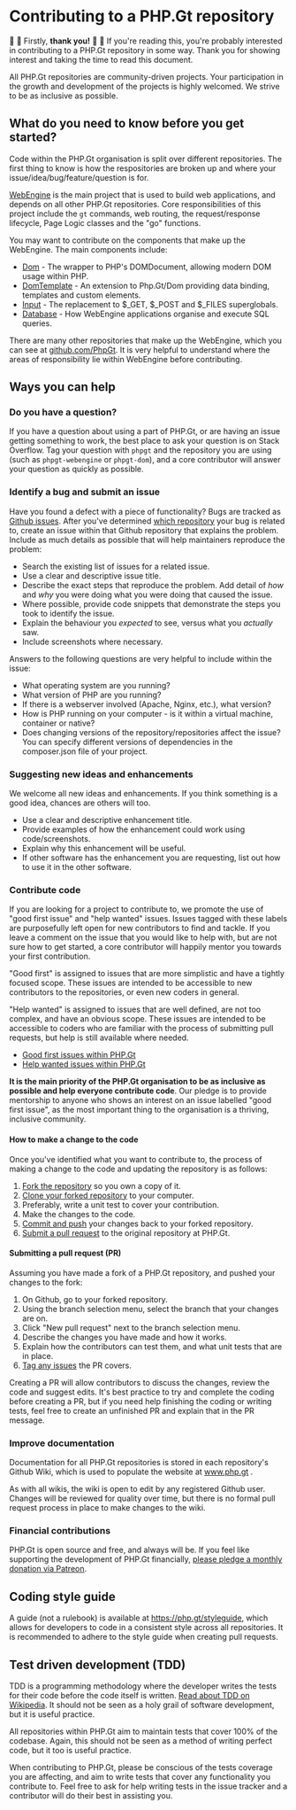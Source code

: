 Contributing to a PHP.Gt repository
====================================

🙌 🎉 Firstly, **thank you!** 🎉 🙌 If you're reading this, you're probably interested in contributing to a PHP.Gt repository in some way. Thank you for showing interest and taking the time to read this document.

All PHP.Gt repositories are community-driven projects. Your participation in the growth and development of the projects is highly welcomed. We strive to be as inclusive as possible.

What do you need to know before you get started?
------------------------------------------------

Code within the PHP.Gt organisation is split over different repositories. The first thing to know is how the respositories are broken up and where your issue/idea/bug/feature/question is for.

[WebEngine](https://php.gt/webengine) is the main project that is used to build web applications, and depends on all other PHP.Gt repositories. Core responsibilities of this project include the `gt` commands, web routing, the request/response lifecycle, Page Logic classes and the "go" functions.

You may want to contribute on the components that make up the WebEngine. The main components include:

+ [Dom](https://php.gt/dom) - The wrapper to PHP's DOMDocument, allowing modern DOM usage within PHP.
+ [DomTemplate](https://php.gt/domtemplate) - An extension to Php.Gt/Dom providing data binding, templates and custom elements.
+ [Input](https://php.gt/input) - The replacement to $_GET, $_POST and $_FILES superglobals.
+ [Database](https://php.gt/database) - How WebEngine applications organise and execute SQL queries.

There are many other repositories that make up the WebEngine, which you can see at [github.com/PhpGt](https://github.com/PhpGt). It is very helpful to understand where the areas of responsibility lie within WebEngine before contributing.

Ways you can help
-----------------

### Do you have a question?

If you have a question about using a part of PHP.Gt, or are having an issue getting something to work, the best place to ask your question is on Stack Overflow. Tag your question with `phpgt` and the repository you are using (such as `phpgt-webengine` or `phpgt-dom`), and a core contributor will answer your question as quickly as possible.

### Identify a bug and submit an issue

Have you found a defect with a piece of functionality? Bugs are tracked as [Github issues](https://help.github.com/articles/about-issues/). After you've determined [which repository](#what-do-you-need-to-know-before-you-get-started) your bug is related to, create an issue within that Github repository that explains the problem. Include as much details as possible that will help maintainers reproduce the problem:

+ Search the existing list of issues for a related issue.
+ Use a clear and descriptive issue title.
+ Describe the exact steps that reproduce the problem. Add detail of _how_ and _why_ you were doing what you were doing that caused the issue.
+ Where possible, provide code snippets that demonstrate the steps you took to identify the issue.
+ Explain the behaviour you _expected_ to see, versus what you _actually_ saw.
+ Include screenshots where necessary.

Answers to the following questions are very helpful to include within the issue:

+ What operating system are you running?
+ What version of PHP are you running?
+ If there is a webserver involved (Apache, Nginx, etc.), what version?
+ How is PHP running on your computer - is it within a virtual machine, container or native?
+ Does changing versions of the repository/repositories affect the issue? You can specify different versions of dependencies in the composer.json file of your project.

### Suggesting new ideas and enhancements

We welcome all new ideas and enhancements. If you think something is a good idea, chances are others will too.

+ Use a clear and descriptive enhancement title.
+ Provide examples of how the enhancement could work using code/screenshots.
+ Explain why this enhancement will be useful.
+ If other software has the enhancement you are requesting, list out how to use it in the other software.

### Contribute code

If you are looking for a project to contribute to, we promote the use of "good first issue" and "help wanted" issues. Issues tagged with these labels are purposefully left open for new contributors to find and tackle. If you leave a comment on the issue that you would like to help with, but are not sure how to get started, a core contributor will happily mentor you towards your first contribution.

"Good first" is assigned to issues that are more simplistic and have a tightly focused scope. These issues are intended to be accessible to new contributors to the repositories, or even new coders in general.

"Help wanted" is assigned to issues that are well defined, are not too complex, and have an obvious scope. These issues are intended to be accessible to coders who are familiar with the process of submitting pull requests, but help is still available where needed.

+ [Good first issues within PHP.Gt][good-first-issues]
+ [Help wanted issues within PHP.Gt][help-wanted-issues]

**It is the main priority of the PHP.Gt organisation to be as inclusive as possible and help everyone contribute code**. Our pledge is to provide mentorship to anyone who shows an interest on an issue labelled "good first issue", as the most important thing to the organisation is a thriving, inclusive community.

#### How to make a change to the code

Once you've identified what you want to contribute to, the process of making a change to the code and updating the repository is as follows:

1. [Fork the repository](https://help.github.com/articles/fork-a-repo/) so you own a copy of it.
1. [Clone your forked repository](https://help.github.com/articles/cloning-a-repository/) to your computer.
2. Preferably, write a unit test to cover your contribution.
3. Make the changes to the code.
4. [Commit and push](https://help.github.com/articles/adding-a-file-to-a-repository-using-the-command-line/) your changes back to your forked repository.
5. [Submit a pull request](https://help.github.com/articles/creating-a-pull-request/) to the original repository at PHP.Gt.

#### Submitting a pull request (PR)

Assuming you have made a fork of a PHP.Gt repository, and pushed your changes to the fork:

1. On Github, go to your forked repository.
2. Using the branch selection menu, select the branch that your changes are on.
3. Click "New pull request" next to the branch selection menu.
4. Describe the changes you have made and how it works.
5. Explain how the contributors can test them, and what unit tests that are in place.
6. [Tag any issues](https://blog.github.com/2013-05-14-closing-issues-via-pull-requests/) the PR covers.

Creating a PR will allow contributors to discuss the changes, review the code and suggest edits. It's best practice to try and complete the coding before creating a PR, but if you need help finishing the coding or writing tests, feel free to create an unfinished PR and explain that in the PR message.

### Improve documentation

Documentation for all PHP.Gt repositories is stored in each repository's Github Wiki, which is used to populate the website at www.php.gt .

As with all wikis, the wiki is open to edit by any registered Github user. Changes will be reviewed for quality over time, but there is no formal pull request process in place to make changes to the wiki.

### Financial contributions

PHP.Gt is open source and free, and always will be. If you feel like supporting the development of PHP.Gt financially, [please pledge a monthly donation via Patreon](https://www.patreon.com/phpgt).

Coding style guide
------------------

A guide (not a rulebook) is available at https://php.gt/styleguide, which allows for developers to code in a consistent style across all repositories. It is recommended to adhere to the style guide when creating pull requests.

Test driven development (TDD)
-----------------------------

TDD is a programming methodology where the developer writes the tests for their code before the code itself is written. [Read about TDD on Wikipedia](https://en.wikipedia.org/wiki/Test-driven_development). It should not be seen as a holy grail of software development, but it is useful practice.

All repositories within PHP.Gt aim to maintain tests that cover 100% of the codebase. Again, this should not be seen as a method of writing perfect code, but it too is useful practice.

When contributing to PHP.Gt, please be conscious of the tests coverage you are affecting, and aim to write tests that cover any functionality you contribute to. Feel free to ask for help writing tests in the issue tracker and a contributor will do their best in assisting you.

[good-first-issues]: https://github.com/search?l=&q=org%3Aphpgt+type%3Aissue+is%3Aopen+label%3A%22good+first+issue%22&ref=advsearch&type=Issues&utf8=%E2%9C%93
[help-wanted-issues]: https://github.com/search?l=&q=org%3Aphpgt+type%3Aissue+is%3Aopen+label%3A%22help-wanted%22&ref=advsearch&type=Issues&utf8=%E2%9C%93
